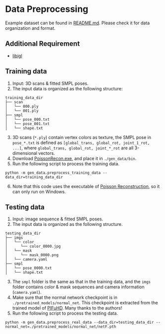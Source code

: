 # Data Preprocessing

Example dataset can be found in [README.md](../README.md). Please check it for data organization and format.

## Additional Requirement
- [libigl](https://libigl.github.io/)

## Training data
1. Input: 3D scans & fitted SMPL poses.
2. The input data is organized as the following structure:
```
training_data_dir
├── scan
│   └── 000.ply
│   └── 001.ply
├── smpl
│   └── pose_000.txt
│   └── pose_001.txt
│   └── shape.txt
```
3. 3D scans (```*.ply```) contain vertex colors as texture, the SMPL pose in ```pose_*.txt``` is defined as ```[global_trans, global_rot, joint_1_rot, ...]```,
where ```global_trans, global_rot, joint_*_rot``` are all 3-dimensional vectors.
4. Download [PoissonRecon.exe](http://www.cs.jhu.edu/~misha/Code/PoissonRecon/Version13.8/AdaptiveSolvers.x64.zip), and place it in ```./gen_data/bin```.
5. Run the following script to process the training data.
```
python -m gen_data.preprocess_training_data --data_dir=training_data_dir
```
6. Note that this code uses the executable of [Poisson Reconstruction](https://github.com/mkazhdan/PoissonRecon), so it can only run on Windows.


## Testing data
1. Input: image sequence & fitted SMPL poses.
2. The input data is organized as the following structure.
```
testing_data_dir
├── imgs
│   └── color
│      └── color_0000.jpg
│   └── mask
│      └── mask_0000.png
│   └── camera.yaml
├── smpl
│   └── pose_0000.txt
│   └── shape.txt
```
3. The ```smpl``` folder is the same as that in the training data, and the ```imgs``` folder contains color & mask sequences and camera information (```camera.yaml```).
4. Make sure that the normal network checkpoint is in ```./pretrained_models/normal_net```. This checkpoint is extracted from the trained model of [PIFuHD](https://github.com/facebookresearch/pifuhd). Many thanks to the authors!
5. Run the following script to process the testing data.
```
python -m gen_data.preprocess_real_data --data_dir=testing_data_dir --normal_net=./pretrained_models/normal_net/netF.pth
```